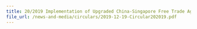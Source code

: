 ```yaml
---
title: 20/2019 Implementation of Upgraded China-Singapore Free Trade Agreement (CSFTA) Chapter 4 Rules of Origin
file_url: /news-and-media/circulars/2019-12-19-Circular202019.pdf
---
```

